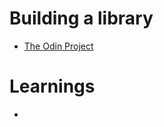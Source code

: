 # Building a library
* [The Odin Project](https://www.theodinproject.com/paths/full-stack-javascript/courses/javascript/lessons/library#introduction)

# Learnings
* 
